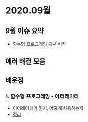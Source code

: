 # 2020.09월

## 9월 이슈 요약

- 함수형 프로그래밍 공부 시작

## 에러 해결 모음

## 배운점

### 1. 함수형 프로그래밍 - 이터레이터

- 이터레이터가 뭔지, 어떻게 사용하는지
- [정리](https://kyounghwan01.github.io/blog/JS/functional-programming/iterator/)

<Disqus />
